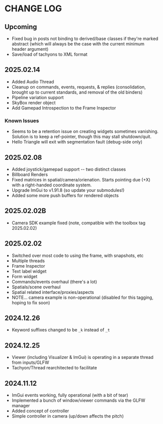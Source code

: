 # CHANGE LOG

## Upcoming
* Fixed bug in posts not binding to derived/base classes if they're marked abstract (which will always be the case with the current minimum header argument)
* Save/load of tachyons to XML format

## 2025.02.14

* Added Audio Thread
* Cleanup on commands, events, requests, & replies (consolidation, brought up to current standards, and removal of the old binders)
* Pipeline variation support
* SkyBox render object
* Add Gamepad Introspection to the Frame Inspector

### Known Issues
* Seems to be a retention issue on creating widgets sometimes vanishing.  Solution is to keep a ref-pointer, though this may stall shutdown/quit.
* Hello Triangle will exit with segmentation fault (debug-side only)

## 2025.02.08

* Added joystick/gamepad support -- two distinct classes
* Billboard Renders
* Fixed matrices in spatial/camera/orienation.  Starts pointing due (+X) with a right-handed coordinate system.
* Upgrade ImGui to v1.91.8 (so update your submodules!)
* Added some more push buffers for rendered objects

## 2025.02.02B

* Camera SDK example fixed (note, compatible with the toolbox tag 2025.02.02)

## 2025.02.02

* Switched over most code to using the frame, with snapshots, etc
* Multiple threads
* Frame Inspector
* Text label widget 
* Form widget
* Commands/events overhaul (there's a lot)
* Spatials/scene overhaul
* Spatial related interface/proxies/aspects
* NOTE... camera example is non-operational (disabled for this tagging, hoping to fix soon)

## 2024.12.26

* Keyword suffixes changed to be `_k` instead of `_t`

## 2024.12.25

* Viewer (including Visualizer & ImGui) is operating in a separate thread from inputs/GLFW
* Tachyon/Thread rearchitected to facilitate

## 2024.11.12

* ImGui events working, fully operational (with a bit of tear)
* Implemented a bunch of window/viewer commands via the GLFW manager
* Added concept of controller
* Simple controller in camera (up/down affects the pitch)

